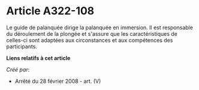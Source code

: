 # Article A322-108

Le guide de palanquée dirige la palanquée en immersion. Il est responsable du déroulement de la plongée et s'assure que les
caractéristiques de celles-ci sont adaptées aux circonstances et aux compétences des participants.

**Liens relatifs à cet article**

_Créé par_:

  - Arrêté du 28 février 2008 - art. (V)
